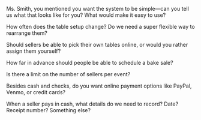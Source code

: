 Ms. Smith, you mentioned you want the system to be simple—can you tell us what that looks like for you? What would make it easy to use?

How often does the table setup change? Do we need a super flexible way to rearrange them?

Should sellers be able to pick their own tables online, or would you rather assign them yourself?

How far in advance should people be able to schedule a bake sale?

Is there a limit on the number of sellers per event?

Besides cash and checks, do you want online payment options like PayPal, Venmo, or credit cards?

When a seller pays in cash, what details do we need to record? Date? Receipt number? Something else?
